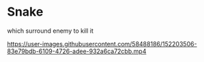 # Snake
which surround enemy to kill it




https://user-images.githubusercontent.com/58488186/152203506-83e79bdb-6109-4726-adee-932a6ca72cbb.mp4

